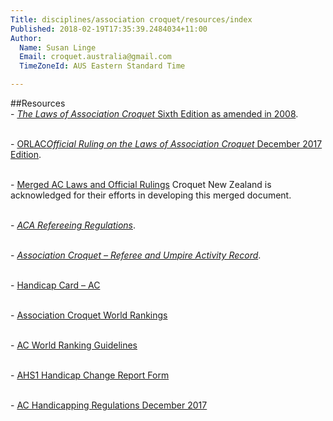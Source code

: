```yaml
---
Title: disciplines/association croquet/resources/index
Published: 2018-02-19T17:35:39.2484034+11:00
Author:
  Name: Susan Linge
  Email: croquet.australia@gmail.com
  TimeZoneId: AUS Eastern Standard Time

---
```

##Resources
<br/>- [*The Laws of Association Croquet* Sixth Edition as amended in 2008](https://www.croquet.org.uk/?p=games/association/laws/6th/laws6th).

<br/>- [ORLAC*Official Ruling on the Laws of Association Croquet* December 2017 Edition](https://www.croquet.org.uk/?p=games/association/laws/6th/orlac).

<br/>- [Merged AC Laws and Official Rulings](/laws-and-orlc-merged.pdf)  Croquet New Zealand is acknowledged for their efforts in developing this merged document.

<br/>- [*ACA Refereeing Regulations*](/aca-refereeing-regulations-october-2015.pdf).

<br/>- [*Association Croquet – Referee and Umpire Activity Record*](resources/referee-umpire-activity-record-version-4.pdf).

<br/>- [Handicap Card – AC](/ac-handicap-card.PDF)

<br/>- [Association Croquet World Rankings](http://butedock.demon.co.uk/cgs/rank.php)

<br/>- [AC World Ranking Guidelines](/disciplines/association-croquet/resources/ac-world-ranking-guidelines.pdf)

<br/>- [AHS1 Handicap Change Report Form](/disciplines/association-croquet/resources/ahs1-handicap-change-report-form.pdf)

<br/>- [AC Handicapping Regulations December 2017](/disciplines/association-croquet/resources/handicapping-regulations-ac-december-2017-.pdf)